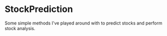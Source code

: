 # StockPrediction
Some simple methods I've played around with to predict stocks and perform stock analysis.
